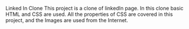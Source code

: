 Linked In Clone
This project is a clone of linkedIn page. In this clone basic HTML and CSS are used. All the properties of CSS are covered in this project, and the Images are used from the Internet.
